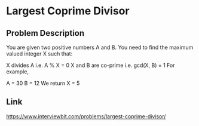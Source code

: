 # Largest Coprime Divisor

## Problem Description

You are given two positive numbers A and B. You need to find the maximum valued integer X such that:

X divides A i.e. A % X = 0
X and B are co-prime i.e. gcd(X, B) = 1
For example,

A = 30
B = 12
We return
X = 5

## Link

https://www.interviewbit.com/problems/largest-coprime-divisor/